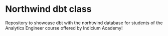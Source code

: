 # Northwind dbt class
Repository to showcase dbt with the norhtwind database for students of the Analytics Engineer course offered by Indicium Academy!
